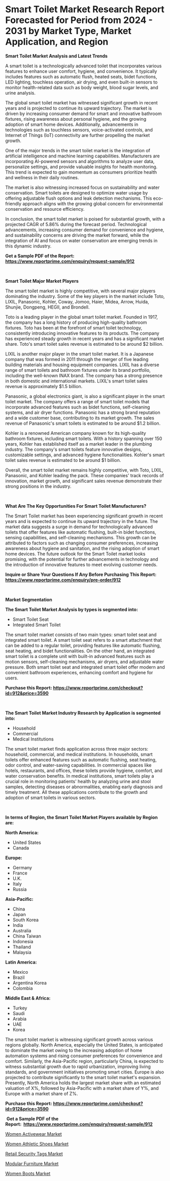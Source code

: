 <p><h1>Smart Toilet Market Research Report Forecasted for Period from 2024 -  2031 by Market Type, Market Application, and Region</h1></p><p><strong>Smart Toilet Market Analysis and Latest Trends</strong></p>
<p><p>A smart toilet is a technologically advanced toilet that incorporates various features to enhance user comfort, hygiene, and convenience. It typically includes features such as automatic flush, heated seats, bidet functions, LED lighting, touchless operation, air drying, and even built-in sensors to monitor health-related data such as body weight, blood sugar levels, and urine analysis.</p><p>The global smart toilet market has witnessed significant growth in recent years and is projected to continue its upward trajectory. The market is driven by increasing consumer demand for smart and innovative bathroom fixtures, rising awareness about personal hygiene, and the growing adoption of smart home devices. Additionally, advancements in technologies such as touchless sensors, voice-activated controls, and Internet of Things (IoT) connectivity are further propelling the market growth.</p><p>One of the major trends in the smart toilet market is the integration of artificial intelligence and machine learning capabilities. Manufacturers are incorporating AI-powered sensors and algorithms to analyze user data, personalize settings, and provide valuable insights for health monitoring. This trend is expected to gain momentum as consumers prioritize health and wellness in their daily routines.</p><p>The market is also witnessing increased focus on sustainability and water conservation. Smart toilets are designed to optimize water usage by offering adjustable flush options and leak detection mechanisms. This eco-friendly approach aligns with the growing global concern for environmental conservation and resource efficiency.</p><p>In conclusion, the smart toilet market is poised for substantial growth, with a projected CAGR of 5.86% during the forecast period. Technological advancements, increasing consumer demand for convenience and hygiene, and sustainability concerns are driving the market forward, while the integration of AI and focus on water conservation are emerging trends in this dynamic industry.</p></p>
<p><strong>Get a Sample PDF of the Report:&nbsp; <a href="https://www.reportprime.com/enquiry/request-sample/912">https://www.reportprime.com/enquiry/request-sample/912</a></strong></p>
<p>&nbsp;</p>
<p><strong>Smart Toilet Major Market Players</strong></p>
<p><p>The smart toilet market is highly competitive, with several major players dominating the industry. Some of the key players in the market include Toto, LIXIL, Panasonic, Kohler, Coway, Jomoo, Haier, Midea, Arrow, Huida, Shunjie, Dongpeng, HEGII, and Brondell.</p><p>Toto is a leading player in the global smart toilet market. Founded in 1917, the company has a long history of producing high-quality bathroom fixtures. Toto has been at the forefront of smart toilet technology, consistently introducing innovative features to its products. The company has experienced steady growth in recent years and has a significant market share. Toto's smart toilet sales revenue is estimated to be around $2 billion.</p><p>LIXIL is another major player in the smart toilet market. It is a Japanese company that was formed in 2011 through the merger of five leading building materials and housing equipment companies. LIXIL has a diverse range of smart toilets and bathroom fixtures under its brand portfolio, including the well-known INAX brand. The company has a strong presence in both domestic and international markets. LIXIL's smart toilet sales revenue is approximately $1.5 billion.</p><p>Panasonic, a global electronics giant, is also a significant player in the smart toilet market. The company offers a range of smart toilet models that incorporate advanced features such as bidet functions, self-cleaning systems, and air dryer functions. Panasonic has a strong brand reputation and a wide customer base, contributing to its market growth. The sales revenue of Panasonic's smart toilets is estimated to be around $1.2 billion.</p><p>Kohler is a renowned American company known for its high-quality bathroom fixtures, including smart toilets. With a history spanning over 150 years, Kohler has established itself as a market leader in the plumbing industry. The company's smart toilets feature innovative designs, customizable settings, and advanced hygiene functionalities. Kohler's smart toilet sales revenue is estimated to be around $1 billion.</p><p>Overall, the smart toilet market remains highly competitive, with Toto, LIXIL, Panasonic, and Kohler leading the pack. These companies' track records of innovation, market growth, and significant sales revenue demonstrate their strong positions in the industry.</p></p>
<p>&nbsp;</p>
<p><strong>What Are The Key Opportunities For Smart Toilet Manufacturers?</strong></p>
<p><p>The Smart Toilet market has been experiencing significant growth in recent years and is expected to continue its upward trajectory in the future. The market data suggests a surge in demand for technologically advanced toilets that offer features like automatic flushing, built-in bidet functions, sensing capabilities, and self-cleaning mechanisms. This growth can be attributed to factors such as changing consumer preferences, increasing awareness about hygiene and sanitation, and the rising adoption of smart home devices. The future outlook for the Smart Toilet market looks promising, with the potential for further advancements in technology and the introduction of innovative features to meet evolving customer needs.</p></p>
<p><strong>Inquire or Share Your Questions If Any Before Purchasing This Report: <a href="https://www.reportprime.com/enquiry/pre-order/912">https://www.reportprime.com/enquiry/pre-order/912</a></strong></p>
<p>&nbsp;</p>
<p><strong>Market Segmentation</strong></p>
<p><strong>The Smart Toilet Market Analysis by types is segmented into:</strong></p>
<p><ul><li>Smart Toilet Seat</li><li>Integrated Smart Toilet</li></ul></p>
<p><p>The smart toilet market consists of two main types: smart toilet seat and integrated smart toilet. A smart toilet seat refers to a smart attachment that can be added to a regular toilet, providing features like automatic flushing, seat heating, and bidet functionalities. On the other hand, an integrated smart toilet is a complete unit with built-in advanced features such as motion sensors, self-cleaning mechanisms, air dryers, and adjustable water pressure. Both smart toilet seat and integrated smart toilet offer modern and convenient bathroom experiences, enhancing comfort and hygiene for users.</p></p>
<p><strong>Purchase this Report:&nbsp;<a href="https://www.reportprime.com/checkout?id=912&price=3590">https://www.reportprime.com/checkout?id=912&price=3590</a></strong></p>
<p>&nbsp;</p>
<p><strong>The Smart Toilet Market Industry Research by Application is segmented into:</strong></p>
<p><ul><li>Household</li><li>Commercial</li><li>Medical Institutions</li></ul></p>
<p><p>The smart toilet market finds application across three major sectors: household, commercial, and medical institutions. In households, smart toilets offer enhanced features such as automatic flushing, seat heating, odor control, and water-saving capabilities. In commercial spaces like hotels, restaurants, and offices, these toilets provide hygiene, comfort, and water conservation benefits. In medical institutions, smart toilets play a crucial role in monitoring patients' health by analyzing urine and stool samples, detecting diseases or abnormalities, enabling early diagnosis and timely treatment. All these applications contribute to the growth and adoption of smart toilets in various sectors.</p></p>
<p>&nbsp;</p>
<p><strong>In terms of Region, the Smart Toilet Market Players available by Region are:</strong></p>
<p>
    <p> <strong> North America: </strong>
        <ul>
            <li>United States</li>
            <li>Canada</li>
        </ul>
        </p> 
    <p> <strong> Europe: </strong>
        <ul>
            <li>Germany</li>
            <li>France</li>
            <li>U.K.</li>
            <li>Italy</li>
            <li>Russia</li>
        </ul>
        </p> 
    <p> <strong> Asia-Pacific: </strong>
        <ul>
            <li>China</li>
            <li>Japan</li>
            <li>South Korea</li>
            <li>India</li>
            <li>Australia</li>
            <li>China Taiwan</li>
            <li>Indonesia</li>
            <li>Thailand</li>
            <li>Malaysia</li>
        </ul>
        </p> 
    <p> <strong> Latin America: </strong>
        <ul>
            <li>Mexico</li>
            <li>Brazil</li>
            <li>Argentina Korea</li>
            <li>Colombia</li>
        </ul>
        </p> 
    <p> <strong> Middle East & Africa: </strong>
        <ul>
            <li>Turkey</li>
            <li>Saudi</li>
            <li>Arabia</li>
            <li>UAE</li>
            <li>Korea</li>
        </ul>
    </p>
    </p>
<p><p>The smart toilet market is witnessing significant growth across various regions globally. North America, especially the United States, is anticipated to dominate the market owing to the increasing adoption of home automation systems and rising consumer preferences for convenience and comfort. Similarly, the Asia-Pacific region, particularly China, is expected to witness substantial growth due to rapid urbanization, improving living standards, and government initiatives promoting smart cities. Europe is also projected to contribute significantly to the smart toilet market's expansion. Presently, North America holds the largest market share with an estimated valuation of X%, followed by Asia-Pacific with a market share of Y%, and Europe with a market share of Z%.</p></p>
<p><strong>Purchase this Report: <a href="https://www.reportprime.com/checkout?id=912&price=3590">https://www.reportprime.com/checkout?id=912&price=3590</a></strong></p>
<p>&nbsp;<strong>Get a Sample PDF of the Report:&nbsp;&nbsp;<a href="https://www.reportprime.com/enquiry/request-sample/912">https://www.reportprime.com/enquiry/request-sample/912</a></strong></p>
<p><strong></strong></p>
<p><p><a href="https://github.com/lbird53714/Market-Research-Report-List-2/blob/main/women-activewear-market.md">Women Activewear Market</a></p><p><a href="https://github.com/mabutironaldo/Market-Research-Report-List-2/blob/main/women-athletic-shoes-market.md">Women Athletic Shoes Market</a></p><p><a href="https://github.com/pizolina/Market-Research-Report-List-2/blob/main/retail-security-tags-market.md">Retail Security Tags Market</a></p><p><a href="https://github.com/sofayahoo2023/Market-Research-Report-List-2/blob/main/modular-furniture-market.md">Modular Furniture Market</a></p><p><a href="https://github.com/castoriffic/Market-Research-Report-List-2/blob/main/women-boots-market.md">Women Boots Market</a></p></p>